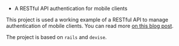 * A RESTful API authentication for mobile clients

This project is used a working example of a RESTful API to manage authentication of mobile clients. You can read more [on this blog post](http://cocoahunter.com/blog/2013/02/13/restful-api-authentication/).

The project is based on `rails` and `devise`.